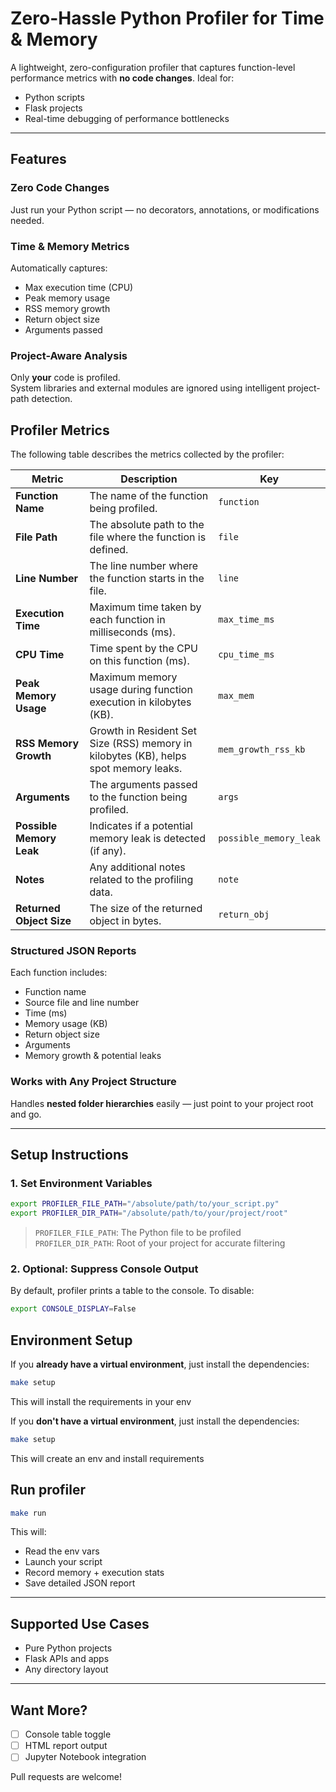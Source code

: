 # Zero-Hassle Python Profiler for Time & Memory

A lightweight, zero-configuration profiler that captures function-level performance metrics with **no code changes**. Ideal for:

- Python scripts  
- Flask projects  
- Real-time debugging of performance bottlenecks  

---

## Features

### Zero Code Changes
Just run your Python script — no decorators, annotations, or modifications needed.

### Time & Memory Metrics
Automatically captures:
- Max execution time (CPU)
- Peak memory usage
- RSS memory growth
- Return object size
- Arguments passed

### Project-Aware Analysis
Only **your** code is profiled.  
System libraries and external modules are ignored using intelligent project-path detection.

## Profiler Metrics

The following table describes the metrics collected by the profiler:

| **Metric**               | **Description**                                                                                   | **Key**                           |
|--------------------------|---------------------------------------------------------------------------------------------------|-----------------------------------|
| **Function Name**         | The name of the function being profiled.                                                          | `function`                        |
| **File Path**             | The absolute path to the file where the function is defined.                                      | `file`                            |
| **Line Number**           | The line number where the function starts in the file.                                            | `line`                            |
| **Execution Time**        | Maximum time taken by each function in milliseconds (ms).                                         | `max_time_ms`                     |
| **CPU Time**              | Time spent by the CPU on this function (ms).                                                      | `cpu_time_ms`                     |
| **Peak Memory Usage**     | Maximum memory usage during function execution in kilobytes (KB).                                 | `max_mem`                         |
| **RSS Memory Growth**     | Growth in Resident Set Size (RSS) memory in kilobytes (KB), helps spot memory leaks.              | `mem_growth_rss_kb`               |
| **Arguments**             | The arguments passed to the function being profiled.                                              | `args`                            |
| **Possible Memory Leak**  | Indicates if a potential memory leak is detected (if any).                                        | `possible_memory_leak`            |
| **Notes**                 | Any additional notes related to the profiling data.                                               | `note`                            |
| **Returned Object Size**  | The size of the returned object in bytes.                                                         | `return_obj`                      |



### Structured JSON Reports
Each function includes:
- Function name
- Source file and line number
- Time (ms)
- Memory usage (KB)
- Return object size
- Arguments
- Memory growth & potential leaks

### Works with Any Project Structure
Handles **nested folder hierarchies** easily — just point to your project root and go.

---

## Setup Instructions

### 1. Set Environment Variables

```bash
export PROFILER_FILE_PATH="/absolute/path/to/your_script.py"
export PROFILER_DIR_PATH="/absolute/path/to/your/project/root"
```

> `PROFILER_FILE_PATH`: The Python file to be profiled  
> `PROFILER_DIR_PATH`: Root of your project for accurate filtering

### 2. Optional: Suppress Console Output

By default, profiler prints a table to the console. To disable:

```bash
export CONSOLE_DISPLAY=False
```
## Environment Setup

If you **already have a virtual environment**, just install the dependencies:

```bash
make setup
```

This will install the requirements in your env

If you **don't have a virtual environment**, just install the dependencies:

```bash
make setup
```

This will create an env and install requirements

## Run profiler

```bash
make run
```


This will:
- Read the env vars
- Launch your script
- Record memory + execution stats
- Save detailed JSON report

---

## Supported Use Cases

- Pure Python projects
- Flask APIs and apps
- Any directory layout

---

## Want More?

- [ ] Console table toggle
- [ ] HTML report output
- [ ] Jupyter Notebook integration

Pull requests are welcome!
